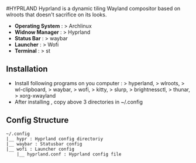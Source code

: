 #HYPRLAND
Hyprland is a dynamic tiling Wayland compositor based on wlroots that doesn't sacrifice on its looks.

- **Operating System** : > Archlinux
- **Widnow Manager** : > Hyprland
- **Status Bar** : > waybar
- **Launcher** : > Wofi
- **Terminal** : > st

## Installation
- Install following programs on you computer : > hyperland, > wlroots, > wl-clipboard, > waybar, > wofi, > kitty, > slurp, > brightnessctl, > thunar, > xorg-xwayland
- After  installing , copy above 3 directories in ~/.config

## Config Structure
```
~/.config
|__ hypr : Hyprland config directoriy
|__ waybar : Statusbar config
|__ wofi : Launcher config
    |__ hyprland.conf : Hyprland config file
```
